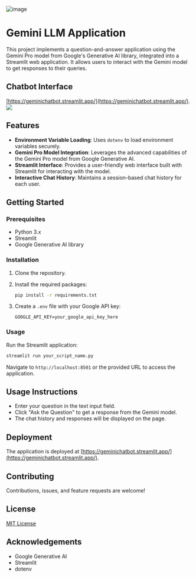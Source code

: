 ![image](https://substackcdn.com/image/fetch/f_auto,q_auto:good,fl_progressive:steep/https%3A%2F%2Fsubstack-post-media.s3.amazonaws.com%2Fpublic%2Fimages%2F7c06c5d5-d8b7-4499-b202-cc9826c489e9_900x701.png)
# Gemini LLM Application

This project implements a question-and-answer application using the Gemini Pro model from Google's Generative AI library, integrated into a Streamlit web application. It allows users to interact with the Gemini model to get responses to their queries.

## Chatbot Interface
[https://geminichatbot.streamlit.app/](https://geminichatbot.streamlit.app/).
![](https://github.com/abh2050/gemini-google/blob/main/pic.png)


## Features

- **Environment Variable Loading**: Uses `dotenv` to load environment variables securely.
- **Gemini Pro Model Integration**: Leverages the advanced capabilities of the Gemini Pro model from Google Generative AI.
- **Streamlit Interface**: Provides a user-friendly web interface built with Streamlit for interacting with the model.
- **Interactive Chat History**: Maintains a session-based chat history for each user.

## Getting Started

### Prerequisites

- Python 3.x
- Streamlit
- Google Generative AI library

### Installation

1. Clone the repository.
2. Install the required packages:

   ```bash
   pip install -r requirements.txt
   ```

3. Create a `.env` file with your Google API key:

   ```dotenv
   GOOGLE_API_KEY=your_google_api_key_here
   ```

### Usage

Run the Streamlit application:

```bash
streamlit run your_script_name.py
```

Navigate to `http://localhost:8501` or the provided URL to access the application.

## Usage Instructions

- Enter your question in the text input field.
- Click "Ask the Question" to get a response from the Gemini model.
- The chat history and responses will be displayed on the page.

## Deployment

The application is deployed at [https://geminichatbot.streamlit.app/](https://geminichatbot.streamlit.app/).

## Contributing

Contributions, issues, and feature requests are welcome!

## License

[MIT License](LICENSE)

## Acknowledgements

- Google Generative AI
- Streamlit
- dotenv

